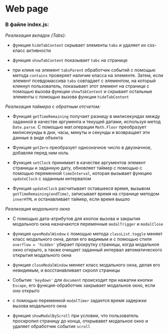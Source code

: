 # Web page

### В файле index.js:  

_Реализация вкладок (Tabs):_

- функция `hideTabContent` скрывает элементы `tabs` и удаляет их css-класс активности  

- функция `showTabContent` показывает `tabs` на странице  

- при клике на элемент `tabsParent` обработчик событий с помощью метода `contains` проверяет наличие 
  класса на элементе. Затем, если элемент псевдомассива `tabs` совпадает с элементом, на который кликнул пользователь, 
  показывает этот элемент на странице с помощью вызова функции `showTabContent` и скрывает 
  остальные элементы с помощью вызова функции `hideTabContent`  
  
_Реализация таймера с обратным отсчетом:_  

- Функция `getTimeRemaining` получает разницу в милисекундах между заданной в качестве аргумента и
  текущей датами, используя метод `Date.parse`. С помощью мат.операции `Math.Floor` преобразует 
  милисекунды в дни, часы, минуты и секунды и возвращает эти данные в виде объекта  
  
- Функция `getZero` преобразует однозначное число в двузначное, добавляя перед ним ноль  
  
- Функция `setClock` принимает в качестве аргументов элемент страницы и заданную дату, обновляет
таймер с помощью с помощью переменной `timeInterval`, которая вызывает функцию `updateClock` с заданным интервалом 
  
- Функция `updateClock` расчитывает оставшееся время, вызывом `getTimeRemaining(endTime)`, записывает время на странице
методом `innerHTML` и останавливает таймер, если время вышло  
  
_Реализация модального окна_  

- С помощью дата-атрибутов для кнопок вызова и закрытия модального окна назначаются переменные `modalTrigger` и `modalClose`  

- функция `openModalWindow` с помощью метода `classList.toggle` меняет класс модального окна, делая его видимым и с помощью 
  стиля `overflow = 'hidden'` убирает прокрутку страницы, когда модальное окно открыто, а также очищает заданный интервал автоматического открытия модального окна

- функция `closeModalWindow` меняет класс модального окна, делая его невидимым, и восстанавливает скролл страницы  

- Событие `'keydown'` для `document` происходит при  нажатии кнопки `Escape`, его функция-обработчик закрывает модальное окно, если оно открыто  

- с помощью переменной `modalTimer` задается время задержки вызова модального окна

- функция `showModalByScroll` при условии, что пользователь проскролил страницу до конца, открывавет модальное окно и
удаляет обработчик события `scroll`
  
